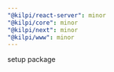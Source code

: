 ```yaml
---
"@kilpi/react-server": minor
"@kilpi/core": minor
"@kilpi/next": minor
"@kilpi/www": minor
---
```


setup package

